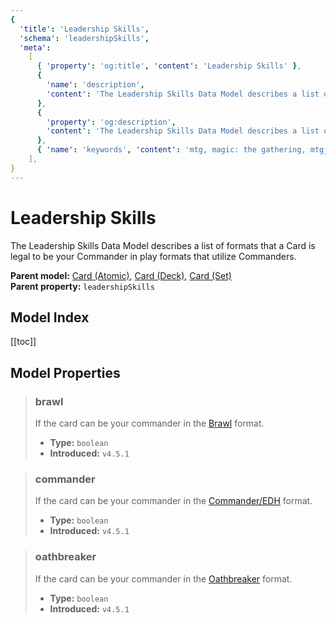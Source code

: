 ```yaml
---
{
  'title': 'Leadership Skills',
  'schema': 'leadershipSkills',
  'meta':
    [
      { 'property': 'og:title', 'content': 'Leadership Skills' },
      {
        'name': 'description',
        'content': 'The Leadership Skills Data Model describes a list of formats that a Card is legal to be your Commander in play formats that utilize Commanders.',
      },
      {
        'property': 'og:description',
        'content': 'The Leadership Skills Data Model describes a list of formats that a Card is legal to be your Commander in play formats that utilize Commanders.',
      },
      { 'name': 'keywords', 'content': 'mtg, magic: the gathering, mtgjson, json, leadership skills, commander' },
    ],
}
---
```


# Leadership Skills

The Leadership Skills Data Model describes a list of formats that a Card is legal to be your Commander in play formats that utilize Commanders.

**Parent model:** [Card (Atomic)](/data-models/card-atomic/), [Card (Deck)](/data-models/card-deck/), [Card (Set)](/data-models/card-set/)  
**Parent property:** `leadershipSkills`

## Model Index

<PropertyToggler/>

[[toc]]

## Model Properties

> ### brawl
>
> If the card can be your commander in the [Brawl](https://magic.wizards.com/en/game-info/gameplay/formats/brawl) format.
>
> - **Type:** `boolean`
> - **Introduced:** `v4.5.1`

> ### commander
>
> If the card can be your commander in the [Commander/EDH](https://magic.wizards.com/en/content/commander-format) format.
>
> - **Type:** `boolean`
> - **Introduced:** `v4.5.1`

> ### oathbreaker
>
> If the card can be your commander in the [Oathbreaker](https://oathbreakermtg.org/) format.
>
> - **Type:** `boolean`
> - **Introduced:** `v4.5.1`
